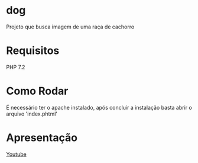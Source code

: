 # dog

Projeto que busca imagem de uma raça de cachorro

# Requisitos

PHP 7.2

# Como Rodar

É necessário ter o apache instalado, após concluir a instalação basta abrir o arquivo 'index.phtml'

# Apresentação

[Youtube](https://youtu.be/9OmqIzPtWVo)

